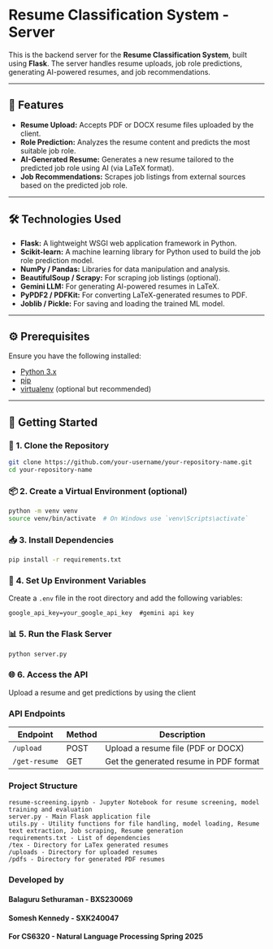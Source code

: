 # Resume Classification System - Server

This is the backend server for the **Resume Classification System**, built using **Flask**. The server handles resume uploads, job role predictions, generating AI-powered resumes, and job recommendations.

---

## 🧠 Features

- **Resume Upload:** Accepts PDF or DOCX resume files uploaded by the client.
- **Role Prediction:** Analyzes the resume content and predicts the most suitable job role.
- **AI-Generated Resume:** Generates a new resume tailored to the predicted job role using AI (via LaTeX format).
- **Job Recommendations:** Scrapes job listings from external sources based on the predicted job role.

---

## 🛠️ Technologies Used

- **Flask:** A lightweight WSGI web application framework in Python.
- **Scikit-learn:** A machine learning library for Python used to build the job role prediction model.
- **NumPy / Pandas:** Libraries for data manipulation and analysis.
- **BeautifulSoup / Scrapy:** For scraping job listings (optional).
- **Gemini LLM:** For generating AI-powered resumes in LaTeX.
- **PyPDF2 / PDFKit:** For converting LaTeX-generated resumes to PDF.
- **Joblib / Pickle:** For saving and loading the trained ML model.

---

## ⚙️ Prerequisites

Ensure you have the following installed:

- [Python 3.x](https://www.python.org/downloads/)
- [pip](https://pip.pypa.io/en/stable/)
- [virtualenv](https://virtualenv.pypa.io/en/latest/) (optional but recommended)

---

## 🚀 Getting Started

### 📁 1. Clone the Repository

```bash
git clone https://github.com/your-username/your-repository-name.git
cd your-repository-name
```

### 📦 2. Create a Virtual Environment (optional)

```bash
python -m venv venv
source venv/bin/activate  # On Windows use `venv\Scripts\activate`
```
### 📥 3. Install Dependencies

```bash
pip install -r requirements.txt
```
### 🔧 4. Set Up Environment Variables
Create a `.env` file in the root directory and add the following variables:

```plaintext
google_api_key=your_google_api_key  #gemini api key
```

### 📊 5. Run the Flask Server

```bash
python server.py
```

### 🌐 6. Access the API

Upload a resume and get predictions by using the client


### API Endpoints
| Endpoint     | Method | Description                                      |
|--------------|--------|--------------------------------------------------|
| `/upload`    | POST   | Upload a resume file (PDF or DOCX)               |
| `/get-resume` | GET   | Get the generated resume in PDF format          |

### Project Structure
```plaintext
resume-screening.ipynb - Jupyter Notebook for resume screening, model training and evaluation
server.py - Main Flask application file
utils.py - Utility functions for file handling, model loading, Resume text extraction, Job scraping, Resume generation
requirements.txt - List of dependencies
/tex - Directory for LaTex generated resumes
/uploads - Directory for uploaded resumes
/pdfs - Directory for generated PDF resumes
```

### Developed by
#### Balaguru Sethuraman - BXS230069
#### Somesh Kennedy - SXK240047
#### For CS6320 - Natural Language Processing Spring 2025
